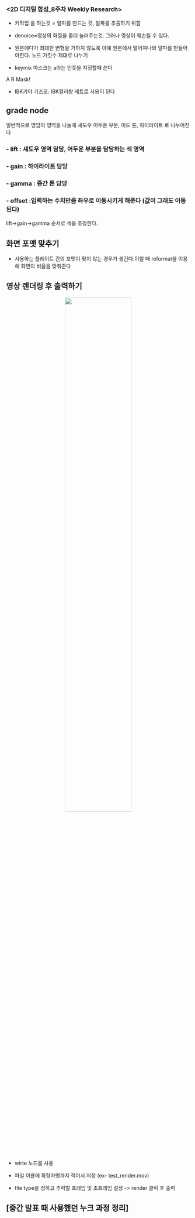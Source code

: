 ### <2D 디지털 합성_8주차 Weekly Research>



- 키작업 을 하는것 = 알파를 만드는 것, 알파를 추출하기 위함 
- denoise=영상의 화질을 좀더 눌러주는것. 그러나 영상이 훼손될 수 있다.  
- 원본에다가 최대한 변형을 가하지 않도록 아예 원본에서 떨어져나와 알파를 만들어야한다. 노드 가짓수 제대로 나누기




- keymix
마스크는 a라는 인풋을 지정할때 쓴다 

A   B    Mask! 

- IBK키어 기즈모: IBK컬러랑 세트로 사용이 된다 


## grade node 
일반적으로 명암의 영역을 나눌때 
섀도우 어두운 부분, 미드 톤, 하이라이트 로 나누어진다

### - lift : 섀도우 영역 담당, 어두운 부분을 담당하는 색 영역 
### - gain :  하이라이트 담당 
### - gamma : 중간 톤 담당 
### - offset :입력하는 수치만큼 좌우로 이동시키게 해준다 (값이 그래도 이동된다)

lift->gain->gamma 순서로 색을 조정한다.


## 화면 포맷 맞추기 

- 사용하는 플레이트 간의 포맷이 맞지 않는 경우가 생긴다.이럴 때 reformat을 이용해 화면의 비율을 맞춰준다 

## 영상 렌더링 후 출력하기 

<p align="center"><img src="https://user-images.githubusercontent.com/112764860/208287404-9745772b-1003-4187-833d-33f1b1787f29.png" width="60%" height="60%"/></p>

- wirte 노드를 사용

- 파일 이름에 확장자명까지 적어서 저장 (ex- test_render.mov)
- file type을 정하고 추력할 프레임 및 초프레임 설정 -> render 클릭 후 출력



## [중간 발표 때 사용했던 누크 과정 정리]


